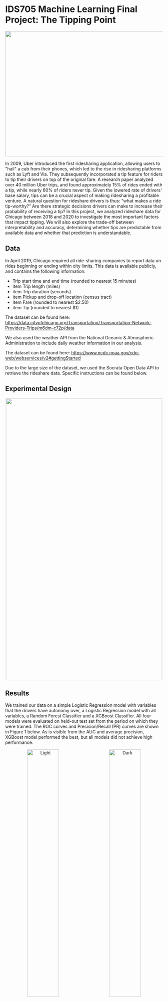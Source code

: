 # IDS705 Machine Learning Final Project: The Tipping Point
<p align="center">
<img src="https://github.com/mjtv128/705-FinalProject/blob/main/30_images/chicago-bean.jpeg" width = "700" height = "400">
</p>

In 2009, Uber introduced the first ridesharing application, allowing users to "hail" a cab from their phones, which led to the rise in ridesharing platforms such as Lyft and Via. They subsequently incorporated a tip feature for riders to tip their drivers on top of the original fare. A research paper analyzed over 40 million Uber trips, and found approximately 15\% of rides ended with a tip, while nearly 60\% of riders never tip. Given the lowered rate of drivers' base salary, tips can be a crucial aspect of making ridesharing a profitable venture. A natural question for rideshare drivers is thus: “what makes a ride tip-worthy?” Are there strategic decisions drivers can make to increase their probability of receiving a tip? In this project, we analyzed rideshare data for Chicago between 2018 and 2020 to investigate the most important factors that impact tipping. We will also explore the trade-off between interpretability and accuracy, determining whether tips are predictable from available data and whether that prediction is understandable. 

## Data
In April 2019, Chicago required all ride-sharing companies to report data on rides beginning or ending within city limits. This data is available publicly, and contains the following information:
- Trip start time and end time (rounded to nearest 15 minutes)
- item Trip length (miles)
- item Trip duration (seconds)
- item Pickup and drop-off location (census tract)
- item Fare (rounded to nearest \$2.50)
- item Tip (rounded to nearest \$1)

The dataset can be found here: https://data.cityofchicago.org/Transportation/Transportation-Network-Providers-Trips/m6dm-c72p/data

We also used the weather API from the National Oceanic & Atmospheric Administration to include daily weather information in our analysis.

The dataset can be found here: https://www.ncdc.noaa.gov/cdo-web/webservices/v2#gettingStarted

Due to the large size of the dataset, we used the Socrata Open Data API to retrieve the rideshare data. Specific instructions can be found below. 

## Experimental Design
<p align="center">
<img src="https://github.com/mjtv128/705-FinalProject/blob/main/30_images/flowchart3.png" width = "500" height = "900">
</p>

## Results
We trained our data on a simple Logistic Regression model with variables that the drivers have autonomy over, a Logistic Regression model with all variables, a Random Forest Classifier and a XGBoost Classifier. All four models were evaluated on held-out test set from the period on which they were trained. The ROC curves and Precision/Recall (PR) curves are shown in Figure 1 below. As is visible from the AUC and average precision, XGBoost model performed the best, but all models did not achieve high performance. 

<p align="center">
  <img alt="Light" src="https://github.com/mjtv128/705-FinalProject/blob/main/30_images/roc_auc.png" width="45%">
&nbsp; &nbsp; &nbsp; &nbsp;
  <img alt="Dark" src="https://github.com/mjtv128/705-FinalProject/blob/main/30_images/pr_title.png" width="45%">
</p>
<p align = "center">
Figure 1. ROC Curves for Four Final Models on Pre-covid Data 
</p>

We also evaluated generalization performance in a new time period. Specifically, we utilized data from April through July 2020. Theoretically, this new data was a strong test of generalization, because research suggested that tipping behavior did change during the pandemic \cite{CONLISK2021}. The ROC and PR curves are included here for this data in Figure 2 below. Surprisingly, the models performed similarly on data from this time period. In fact, the simple logistic regression performed noticeably better on this data than on the original test data. This indicated that despite relatively poor performance, our models were quite robust.
<p align="center">
  <img alt="Light" src="https://github.com/mjtv128/705-FinalProject/blob/main/30_images/roc_auc_cov.png" width="45%">
&nbsp; &nbsp; &nbsp; &nbsp;
  <img alt="Dark" src="https://github.com/mjtv128/705-FinalProject/blob/main/30_images/pr_cov_title.png" width="45%">
</p>
<p align = "center">
Figure 2. ROC Curves for Four Final Models on Post-covid Data 
</p>

## Conclusion
Overall, the baseline logistic regression model appears to be the ideal model in this space. Machine learning methods with a more flexible form only marginally increased performance, while dramatically decreasing explainability and interpretation. The findings are consistent with previous research that suggests tipping behavior is difficult to predict, while extending the analysis to a new functional form (ride-share). Also, despite the pandemic, the models predicative ability remained steady during this new time frame.

However, there are some key limitations to this study. By nature, the analysis is only relevant for rides within Chicago, and even then only rides that begin and end within city boundaries. While only using 0.1\% of the total available data made analysis feasible, it also may have limited the insights available. Future work in this space could include a cloud-computing based approach to attempt a larger data sample. Continually, combination of rideshare data with survey data about passenger and driver characteristics could provide better insights.

## User Instructions
**Step 1: Clone the GitHub repository**
```
git clone https://github.com/mjtv128/705-FinalProject.git
```

**Step 2: Create a virtual environment for the project (pip or conda)**

**Step 3: Install required packages**
```
pip install -r requirements.txt
```

**Step 4: Download data**
This requires a Socrata Application Token, which can be obtained here: https://evergreen.data.socrata.com/. After receiving the token, enter it into the token field in `00_original_data/import_data.py`
```
python 00_original_data/import_data.py
```








